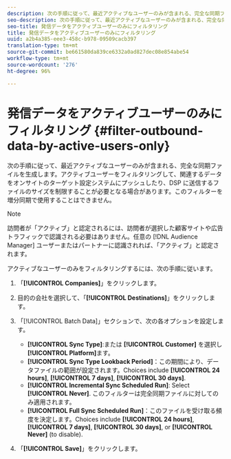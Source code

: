 ```yaml
---
description: 次の手順に従って、最近アクティブなユーザーのみが含まれる、完全な同期ファイルを生成します。アクティブユーザーをフィルタリングして、関連するデータをオンサイトのターゲット設定システムにプッシュしたり、DSP に送信するファイルのサイズを制限することが必要となる場合があります。このフィルターを増分同期で使用することはできません。
seo-description: 次の手順に従って、最近アクティブなユーザーのみが含まれる、完全な同期ファイルを生成します。アクティブユーザーをフィルタリングして、関連するデータをオンサイトのターゲット設定システムにプッシュしたり、DSP に送信するファイルのサイズを制限することが必要となる場合があります。このフィルターを増分同期で使用することはできません。
seo-title: 発信データをアクティブユーザーのみにフィルタリング
title: 発信データをアクティブユーザーのみにフィルタリング
uuid: a2b4a385-eee3-458c-b978-09509cacb397
translation-type: tm+mt
source-git-commit: be661580da839ce6332a0ad827dec08e854abe54
workflow-type: tm+mt
source-wordcount: '276'
ht-degree: 96%

---
```



# 発信データをアクティブユーザーのみにフィルタリング {#filter-outbound-data-by-active-users-only}

次の手順に従って、最近アクティブなユーザーのみが含まれる、完全な同期ファイルを生成します。アクティブユーザーをフィルタリングして、関連するデータをオンサイトのターゲット設定システムにプッシュしたり、DSP に送信するファイルのサイズを制限することが必要となる場合があります。このフィルターを増分同期で使用することはできません。

>[!NOTE]
>
>訪問者が「アクティブ」と認定されるには、訪問者が選択した顧客サイトや広告トラフィックで認識される必要はありません。任意の [!DNL Audience Manager] ユーザーまたはパートナーに認識されれば、「アクティブ」と認定されます。

アクティブなユーザーのみをフィルタリングするには、次の手順に従います。

1. 「**[!UICONTROL Companies]**」をクリックします。
1. 目的の会社を選択して、「**[!UICONTROL Destinations]**」をクリックします。
1. 「[!UICONTROL Batch Data]」セクションで、次の各オプションを設定します。

   * **[!UICONTROL Sync Type]**:または **[!UICONTROL Customer]** を選択し **[!UICONTROL Platform]**&#x200B;ます。
   * **[!UICONTROL Sync Type Lookback Period]**：この期間により、データファイルの範囲が設定されます。Choices include **[!UICONTROL 24 hours]**, **[!UICONTROL 7 days]**, **[!UICONTROL 30 days]**.
   * **[!UICONTROL Incremental Sync Scheduled Run]**: Select **[!UICONTROL Never]**. このフィルターは完全同期ファイルに対してのみ適用されます。
   * **[!UICONTROL Full Sync Scheduled Run]**：このファイルを受け取る頻度を決定します。Choices include **[!UICONTROL 24 hours]**, **[!UICONTROL 7 days]**, **[!UICONTROL 30 days]**, or **[!UICONTROL Never]** (to disable).

1. 「**[!UICONTROL Save]**」をクリックします。
